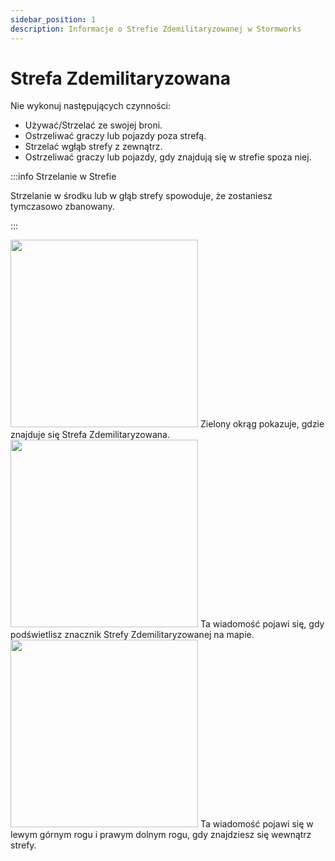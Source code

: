 ```yaml
---
sidebar_position: 1
description: Informacje o Strefie Zdemilitaryzowanej w Stormworks
---
```


# Strefa Zdemilitaryzowana

Nie wykonuj następujących czynności:
- Używać/Strzelać ze swojej broni.
- Ostrzeliwać graczy lub pojazdy poza strefą.
- Strzelać wgłąb strefy z zewnątrz.
- Ostrzeliwać graczy lub pojazdy, gdy znajdują się w strefie spoza niej.

:::info Strzelanie w Strefie

Strzelanie w środku lub w głąb strefy spowoduje, że zostaniesz tymczasowo zbanowany.

:::  

  <div class="flex-vcenter mb-1">
    <img src="/img/nfz/nfzmapzone.png" width="300px"/>
    Zielony okrąg pokazuje, gdzie znajduje się Strefa Zdemilitaryzowana.
  </div>

  <div class="flex-vcenter mb-1">
    <img src="/img/nfz/nfzmappopup.png" width="300px"/>
    Ta wiadomość pojawi się, gdy podświetlisz znacznik Strefy Zdemilitaryzowanej na mapie.
  </div>

  <div class="flex-vcenter">
    <img src="/img/nfz/nfzmsgpopup.png" width="300px"/>
    Ta wiadomość pojawi się w lewym górnym rogu i prawym dolnym rogu, gdy znajdziesz się wewnątrz strefy.
  </div>

